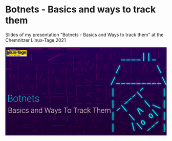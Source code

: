 # Botnets - Basics and ways to track them

Slides of my presentation "Botnets - Basics and Ways to track them" at the Chemnitzer Linux-Tage 2021


![Layout](cover.png)
